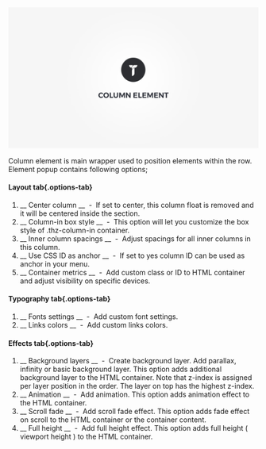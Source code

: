 <div class="thz-doc-image max">
<a class="thz-lightbox mfp-iframe" href="https://www.youtube.com/watch?v=3rXyzAeYyGk" data-mfp-title="Creatus WordPress Theme Column Element" data-modal-size="large">
	<img src="../../docs-media/splash-column-element.jpg" alt="Creatus WordPress Theme Column Element" />
</a>
</div>

Column element is main wrapper used to position elements within the row. Element popup contains following options;

#### Layout tab{.options-tab}
1. __ Center column __ &nbsp;-&nbsp; If set to center, this column float is removed and it will be centered inside the section.
1. __ Column-in box style __ &nbsp;-&nbsp; This option will let you customize the box style of .thz-column-in container.
1. __ Inner column spacings __ &nbsp;-&nbsp; Adjust spacings for all inner columns in this column.
1. __ Use CSS ID as anchor __ &nbsp;-&nbsp; If set to yes column ID can be used as anchor in your menu.
1. __ Container metrics __ &nbsp;-&nbsp; Add custom class or ID to HTML container and adjust visibility on specific devices.

#### Typography tab{.options-tab}
1. __ Fonts settings __ &nbsp;-&nbsp; Add custom font settings.
1. __ Links colors __ &nbsp;-&nbsp; Add custom links colors.

#### Effects tab{.options-tab}
1. __ Background layers __ &nbsp;-&nbsp; Create background layer. Add parallax, infinity or basic background layer. This option adds additional background layer to the HTML container. Note that z-index is assigned per layer position in the order. The layer on top has the highest z-index.
1. __ Animation	 __ &nbsp;-&nbsp; Add animation. This option adds animation effect to the HTML container.
1. __ Scroll fade __ &nbsp;-&nbsp; Add scroll fade effect. This option adds fade effect on scroll to the HTML container or the container content.
1. __ Full height __ &nbsp;-&nbsp; Add full height effect. This option adds full height ( viewport height ) to the HTML container.
